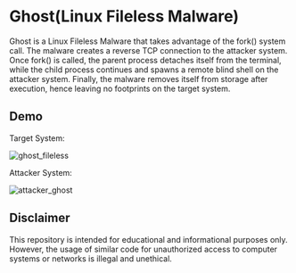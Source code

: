 # Ghost(Linux Fileless Malware)
Ghost is a Linux Fileless Malware that takes advantage of the fork() system call. The malware creates a reverse TCP connection to the attacker system. Once fork() is called, the parent process detaches itself from the terminal, while the child process continues and spawns a remote blind shell on the attacker system. Finally, the malware removes itself from storage after execution, hence leaving no footprints on the target system. 

## Demo
Target System:

![ghost_fileless](https://github.com/Arjun4522/Ghost_Shell/assets/94633408/fb63ad59-9a57-48df-b67e-bd5a054ed1dd)


Attacker System:

![attacker_ghost](https://github.com/Arjun4522/Ghost_Shell/assets/94633408/2866db7c-5ff0-46ed-984c-13e25ab40b3e)


## Disclaimer
This repository is intended for educational and informational purposes only. However, the usage of similar code for unauthorized access to computer systems or 
networks is illegal and unethical.

